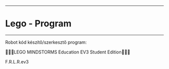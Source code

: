 ------------
# Lego - Program
------------
Robot kód készítő/szerkesztő program:

👨🏻‍💻LEGO MINDSTORMS Education EV3 Student Edition👨🏻‍💻

F.R.L.R.ev3
